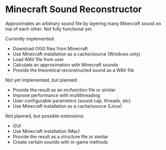 # Minecraft Sound Reconstructor

Approximates an arbitrary sound file by layering many Minecraft sound on top of each other. Not fully functional yet.

Currently implemented:
* Download OGG files from Minecraft
* Use Minecraft installation as a cache/source (Windows only)
* Load WAV file from user
* Calculate an approximation with Minecraft sounds
* Provide the theoretical reconstructed sound as a WAV file

Not yet implemented, but planned:
* Provide the result as an mcfunction file or similar
* Improve performance with multithreading
* User-configurable parameters (sound cap, threads, etc)
* Use Minecraft installation as a cache/source (Linux)

Not planned, but possible extensions:
* GUI
* Use Minecraft installation (Mac)
* Provide the result as a structure file or similar
* Create certain sounds with in-game methods
